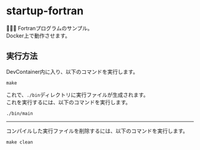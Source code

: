 # startup-fortran

🦓🦓🦓 Fortranプログラムのサンプル。  
Docker上で動作させます。  

## 実行方法

DevContainer内に入り、以下のコマンドを実行します。

```shell
make
```

これで、`./bin`ディレクトリに実行ファイルが生成されます。  
これを実行するには、以下のコマンドを実行します。  

```shell
./bin/main
```

---

コンパイルした実行ファイルを削除するには、以下のコマンドを実行します。  

```shell
make clean
```
